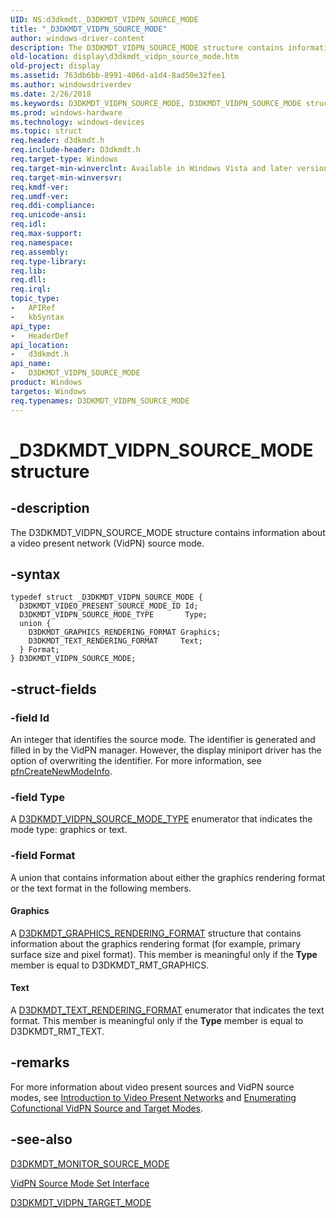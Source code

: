 ```yaml
---
UID: NS:d3dkmdt._D3DKMDT_VIDPN_SOURCE_MODE
title: "_D3DKMDT_VIDPN_SOURCE_MODE"
author: windows-driver-content
description: The D3DKMDT_VIDPN_SOURCE_MODE structure contains information about a video present network (VidPN) source mode.
old-location: display\d3dkmdt_vidpn_source_mode.htm
old-project: display
ms.assetid: 763db6bb-8991-406d-a1d4-8ad50e32fee1
ms.author: windowsdriverdev
ms.date: 2/26/2018
ms.keywords: D3DKMDT_VIDPN_SOURCE_MODE, D3DKMDT_VIDPN_SOURCE_MODE structure [Display Devices], DmStructs_0e8655c2-a85f-411d-a791-4c85e5c7d52c.xml, _D3DKMDT_VIDPN_SOURCE_MODE, d3dkmdt/D3DKMDT_VIDPN_SOURCE_MODE, display.d3dkmdt_vidpn_source_mode
ms.prod: windows-hardware
ms.technology: windows-devices
ms.topic: struct
req.header: d3dkmdt.h
req.include-header: D3dkmdt.h
req.target-type: Windows
req.target-min-winverclnt: Available in Windows Vista and later versions of the Windows operating systems.
req.target-min-winversvr: 
req.kmdf-ver: 
req.umdf-ver: 
req.ddi-compliance: 
req.unicode-ansi: 
req.idl: 
req.max-support: 
req.namespace: 
req.assembly: 
req.type-library: 
req.lib: 
req.dll: 
req.irql: 
topic_type:
-	APIRef
-	kbSyntax
api_type:
-	HeaderDef
api_location:
-	d3dkmdt.h
api_name:
-	D3DKMDT_VIDPN_SOURCE_MODE
product: Windows
targetos: Windows
req.typenames: D3DKMDT_VIDPN_SOURCE_MODE
---
```


# _D3DKMDT_VIDPN_SOURCE_MODE structure


## -description


The D3DKMDT_VIDPN_SOURCE_MODE structure contains information about a video present network (VidPN) source mode.


## -syntax


````
typedef struct _D3DKMDT_VIDPN_SOURCE_MODE {
  D3DKMDT_VIDEO_PRESENT_SOURCE_MODE_ID Id;
  D3DKMDT_VIDPN_SOURCE_MODE_TYPE       Type;
  union {
    D3DKMDT_GRAPHICS_RENDERING_FORMAT Graphics;
    D3DKMDT_TEXT_RENDERING_FORMAT     Text;
  } Format;
} D3DKMDT_VIDPN_SOURCE_MODE;
````


## -struct-fields




### -field Id

An integer that identifies the source mode. The identifier is generated and filled in by the VidPN manager. However, the display miniport driver has the option of overwriting the identifier. For more information, see <a href="..\d3dkmddi\nc-d3dkmddi-dxgkddi_vidpnsourcemodeset_createnewmodeinfo.md">pfnCreateNewModeInfo</a>.


### -field Type

A <a href="..\d3dkmdt\ne-d3dkmdt-_d3dkmdt_vidpn_source_mode_type.md">D3DKMDT_VIDPN_SOURCE_MODE_TYPE</a> enumerator that indicates the mode type: graphics or text.


### -field Format

A union that contains information about either the graphics rendering format or the text format in the following members. 




#### Graphics

A <a href="..\d3dkmdt\ns-d3dkmdt-_d3dkmdt_graphics_rendering_format.md">D3DKMDT_GRAPHICS_RENDERING_FORMAT</a> structure that contains information about the graphics rendering format (for example, primary surface size and pixel format). This member is meaningful only if the <b>Type</b> member is equal to D3DKMDT_RMT_GRAPHICS.



#### Text

A <a href="..\d3dkmdt\ne-d3dkmdt-_d3dkmdt_text_rendering_format.md">D3DKMDT_TEXT_RENDERING_FORMAT</a> enumerator that indicates the text format. This member is meaningful only if the <b>Type</b> member is equal to D3DKMDT_RMT_TEXT.


## -remarks



For more information about video present sources and VidPN source modes, see <a href="https://msdn.microsoft.com/62a92f00-b1da-41c2-99af-eef8140b064e">Introduction to Video Present Networks</a> and <a href="https://msdn.microsoft.com/f1aa6277-7af6-4ba0-8ff1-d562f7029540">Enumerating Cofunctional VidPN Source and Target Modes</a>.




## -see-also

<a href="..\d3dkmdt\ns-d3dkmdt-_d3dkmdt_monitor_source_mode.md">D3DKMDT_MONITOR_SOURCE_MODE</a>



<a href="https://msdn.microsoft.com/library/windows/hardware/ff570558">VidPN Source Mode Set Interface</a>



<a href="..\d3dkmdt\ns-d3dkmdt-_d3dkmdt_vidpn_target_mode.md">D3DKMDT_VIDPN_TARGET_MODE</a>



 

 


